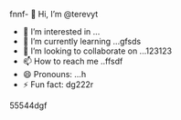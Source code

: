 fnnf- 👋 Hi, I’m @terevyt
- 👀 I’m interested in ...
- 🌱 I’m currently learning ...gfsds
- 💞️ I’m looking to collaborate on ...123123
- 📫 How to reach me ..ffsdf
- 😄 Pronouns: ...h
- ⚡ Fun fact: dg222r
<!---4565werasdf4458dfg
terevyt/terevyt is a ✨ special ✨ repository because its `README.md` (this f63ile) appears on your GitHub profile.vdsads
You can click the Preview link to take a look at your changes.р123465
--->55544dgf
